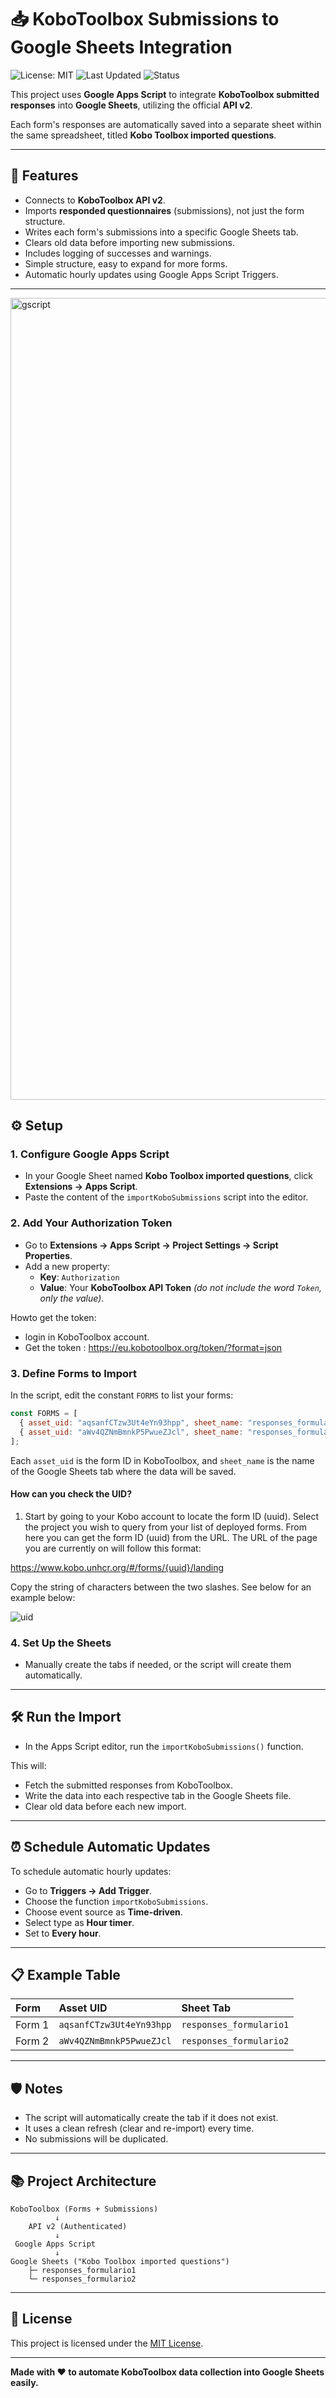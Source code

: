 # 📥 KoboToolbox Submissions to Google Sheets Integration

![License: MIT](https://img.shields.io/badge/License-MIT-yellow.svg)
![Last Updated](https://img.shields.io/badge/last%20updated-April%202025-blue)
![Status](https://img.shields.io/badge/status-active-brightgreen)

This project uses **Google Apps Script** to integrate **KoboToolbox submitted responses** into **Google Sheets**, utilizing the official **API v2**.

Each form's responses are automatically saved into a separate sheet within the same spreadsheet, titled **Kobo Toolbox imported questions**.

---

## 🚀 Features
- Connects to **KoboToolbox API v2**.
- Imports **responded questionnaires** (submissions), not just the form structure.
- Writes each form's submissions into a specific Google Sheets tab.
- Clears old data before importing new submissions.
- Includes logging of successes and warnings.
- Simple structure, easy to expand for more forms.
- Automatic hourly updates using Google Apps Script Triggers.

---

<img width="1283" alt="gscript" src="https://github.com/user-attachments/assets/edd62a9a-bb1f-4119-b229-634ecae1e6b4" />


## ⚙️ Setup

### 1. Configure Google Apps Script

- In your Google Sheet named **Kobo Toolbox imported questions**, click **Extensions → Apps Script**.
- Paste the content of the `importKoboSubmissions` script into the editor.

### 2. Add Your Authorization Token

- Go to **Extensions → Apps Script → Project Settings → Script Properties**.
- Add a new property:
  - **Key**: `Authorization`
  - **Value**: Your **KoboToolbox API Token** *(do not include the word `Token`, only the value)*.

 
 Howto get the token: 
 - login in KoboToolbox account.
 - Get the token : https://eu.kobotoolbox.org/token/?format=json

### 3. Define Forms to Import

In the script, edit the constant `FORMS` to list your forms:

```javascript
const FORMS = [
  { asset_uid: "aqsanfCTzw3Ut4eYn93hpp", sheet_name: "responses_formulario1" },
  { asset_uid: "aWv4QZNmBmnkP5PwueZJcl", sheet_name: "responses_formulario2" }
];
```

Each `asset_uid` is the form ID in KoboToolbox, and `sheet_name` is the name of the Google Sheets tab where the data will be saved.

#### How can you check the UID?

1. Start by going to your Kobo account to locate the form ID (uuid). Select the project you wish to query from your list of deployed forms. From here you can get the form ID (uuid) from the URL. The URL of the page you are currently on will follow this format:

https://www.kobo.unhcr.org/#/forms/{uuid}/landing

Copy the string of characters between the two slashes. See below for an example below:

![uid](https://github.com/user-attachments/assets/7dc79372-6ac8-47ef-94a4-bc7fc6055ac6)

### 4. Set Up the Sheets

- Manually create the tabs if needed, or the script will create them automatically.

---

## 🛠️ Run the Import

- In the Apps Script editor, run the `importKoboSubmissions()` function.

This will:
- Fetch the submitted responses from KoboToolbox.
- Write the data into each respective tab in the Google Sheets file.
- Clear old data before each new import.

---

## ⏰ Schedule Automatic Updates

To schedule automatic hourly updates:
- Go to **Triggers → Add Trigger**.
- Choose the function `importKoboSubmissions`.
- Choose event source as **Time-driven**.
- Select type as **Hour timer**.
- Set to **Every hour**.

---

## 📋 Example Table

| Form | Asset UID | Sheet Tab |
|:----|:---------|:---------|
| Form 1 | `aqsanfCTzw3Ut4eYn93hpp` | `responses_formulario1` |
| Form 2 | `aWv4QZNmBmnkP5PwueZJcl` | `responses_formulario2` |

---

## 🛡️ Notes
- The script will automatically create the tab if it does not exist.
- It uses a clean refresh (clear and re-import) every time.
- No submissions will be duplicated.

---

## 📚 Project Architecture

```plaintext
KoboToolbox (Forms + Submissions)
          ↓
    API v2 (Authenticated)
          ↓
 Google Apps Script
          ↓
Google Sheets ("Kobo Toolbox imported questions")
    ├─ responses_formulario1
    └─ responses_formulario2
```

---

## 📄 License

This project is licensed under the [MIT License](LICENSE).

---

**Made with ❤️ to automate KoboToolbox data collection into Google Sheets easily.**

